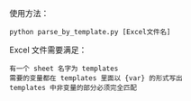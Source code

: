 使用方法：

    python parse_by_template.py [Excel文件名]
  
Excel 文件需要满足：

    有一个 sheet 名字为 templates
    需要的变量都在 templates 里面以 {var} 的形式写出
    templates 中非变量的部分必须完全匹配
